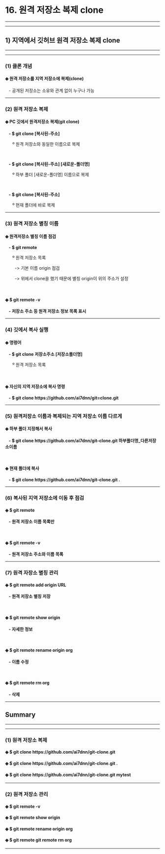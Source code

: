 <h1>16. 원격 저장소 복제 clone</h1>
<hr><hr>
<h2>1) 지역에서 깃허브 원격 저장소 복제 clone</h2>
<hr><hr>
<h3>(1) 클론 개념</h3>
<h4><b>◈ 원격 저장소를 지역 저장소에 복제(clone)</b></h4>
<p>&nbsp&nbsp - 공개된 저장소는 소유와 관계 없이 누구나 가능</p>
<hr>
<h3>(2) 원격 저장소 복제</h3>
<h4>◈ PC 깃에서 원격저장소 복제(git clone)</h4>
<p>&nbsp&nbsp <b>- $ git clone [복사된-주소]</b></p>
<p>&nbsp&nbsp&nbsp&nbsp&nbsp º 원격 저장소와 동일한 이름으로 복제</p>
<br>
<p>&nbsp&nbsp <b>- $ git clone [복사된-주소] [새로운-폴더명]</b></p>
<p>&nbsp&nbsp&nbsp&nbsp&nbsp º 하부 폴더 [새로운-폴더명] 이름으로 복제</p>
<br>
<p>&nbsp&nbsp <b>- $ git clone [복사된-주소]</b></p>
<p>&nbsp&nbsp&nbsp&nbsp&nbsp º 현재 폴더에 바로 복제</p>
<hr>
<h3>(3) 원격 저장소 별칭 이름</h3>
<h4>◈ 원격저장소 별칭 이름 점검</h4>
<p>&nbsp&nbsp <b>- $ git remote</b></p>
<p>&nbsp&nbsp&nbsp&nbsp&nbsp º 원격 저장소 목록</p>
<p>&nbsp&nbsp&nbsp&nbsp&nbsp&nbsp&nbsp -> 기본 이름 origin 점검</p>
<p>&nbsp&nbsp&nbsp&nbsp&nbsp&nbsp&nbsp -> 위에서 clone을 했기 때문에 별칭 origin이 위의 주소가 설정</p>
<br>
<h4>◈ $ git remote -v</h4>
<p>&nbsp&nbsp <b>- 저장소 주소 등 원격 저장소 정보 목록 표시</b></p>
<hr>
<h3>(4) 깃에서 복사 실행</h3>
<h4>◈ 명령어</h4>
<p>&nbsp&nbsp <b>- $ git clone 저장소주소 [저장소폴더명]</b></p>
<p>&nbsp&nbsp&nbsp&nbsp&nbsp º 원격 저장소 목록</p>
<br>
<h4>◈ 자신의 지역 저장소에 복사 명령</h4>
<p>&nbsp&nbsp <b>- $ git clone https://github.com/ai7dnn/git=clone.git</b></p>
<hr>
<h3>(5) 원격저장소 이름과 복제되는 지역 저장소 이름 다르게</h3>
<h4>◈ 하부 폴더 지정해서 복사</h4>
<p>&nbsp&nbsp <b>- $ git clone https://github.com/ai7dnn/git-clone.git 하부폴더명_다른저장소이름</b></p>
<br>
<h4>◈ 현재 폴더에 복사</h4>
<p>&nbsp&nbsp <b>- $ git clone https://github.com/ai7dnn/git-clone.git .</b></p>
<hr>
<h3>(6) 복사된 지역 저장소에 이동 후 점검</h3>
<h4>◈ $ git remote</h4>
<p>&nbsp&nbsp <b>- 원격 저장소 이름 목록만</b></p>
<br>
<h4>◈ $ git remote -v</h4>
<p>&nbsp&nbsp <b>- 원격 저장소 주소와 이름 목록</b></p>
<hr>
<h3>(7) 원격 자장소 별칭 관리</h3>
<h4>◈ $ git remote add origin URL</h4>
<p>&nbsp&nbsp <b>- 원격 저장소 별칭 저장</b></p>
<br>
<h4>◈ $ git remote show origin</h4>
<p>&nbsp&nbsp <b>- 자세한 정보</b></p>
<br>
<h4>◈ $ git remote rename origin org</h4>
<p>&nbsp&nbsp <b>- 이름 수정</b></p>
<br>
<h4>◈ $ git remote rm org</h4>
<p>&nbsp&nbsp <b>- 삭제</b></p>
<hr>
<h2>Summary</h2>
<hr><hr>
<h3>(1) 원격 저장소 복제</h3>
<h4>◈ $ git clone https://github.com/ai7dnn/git-clone.git</h4>
<h4>◈ $ git clone https://github.com/ai7dnn/git-clone.git .</h4>
<h4>◈ $ git clone https://github.com/ai7dnn/git-clone.git mytest</h4>
<hr>
<h3>(2) 원격 저장소 관리</h3>
<h4>◈ $ git remote -v</h4>
<h4>◈ $ git remote show origin</h4>
<h4>◈ $ git remote rename origin org</h4>
<h4>◈ $ git remote git remote rm org</h4>
<hr>
